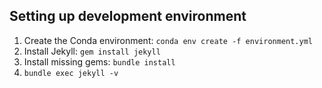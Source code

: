 ## Setting up development environment

1. Create the Conda environment: `conda env create -f environment.yml`
2. Install Jekyll: `gem install jekyll`
3. Install missing gems: `bundle install`
4. `bundle exec jekyll -v`
